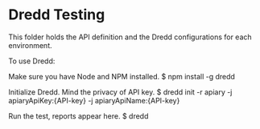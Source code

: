 # Dredd Testing
This folder holds the API definition and the Dredd configurations for each environment.

To use Dredd:

Make sure you have Node and NPM installed.
$ npm install -g dredd

Initialize Dredd. Mind the privacy of API key.
$ dredd init -r apiary -j apiaryApiKey:{API-key} -j apiaryApiName:{API-key}

Run the test, reports appear here.
$ dredd

